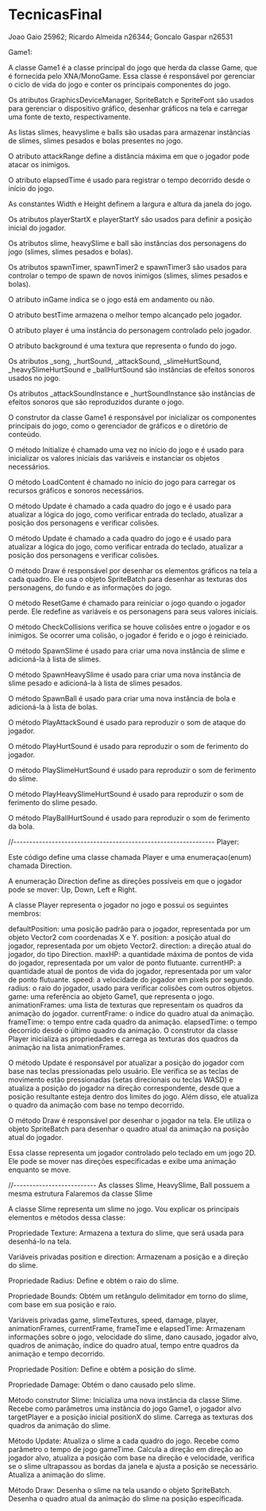 # TecnicasFinal

Joao Gaio 25962; Ricardo Almeida n26344; Goncalo Gaspar n26531

Game1:

A classe Game1 é a classe principal do jogo que herda da classe Game, que é fornecida pelo XNA/MonoGame. Essa classe é responsável por gerenciar o ciclo de vida do jogo e conter os principais componentes do jogo.

Os atributos GraphicsDeviceManager, SpriteBatch e SpriteFont são usados para gerenciar o dispositivo gráfico, desenhar gráficos na tela e carregar uma fonte de texto, respectivamente.

As listas slimes, heavyslime e balls são usadas para armazenar instâncias de slimes, slimes pesados e bolas presentes no jogo.

O atributo attackRange define a distância máxima em que o jogador pode atacar os inimigos.

O atributo elapsedTime é usado para registrar o tempo decorrido desde o início do jogo.

As constantes Width e Height definem a largura e altura da janela do jogo.

Os atributos playerStartX e playerStartY são usados para definir a posição inicial do jogador.

Os atributos slime, heavySlime e ball são instâncias dos personagens do jogo (slimes, slimes pesados e bolas).

Os atributos spawnTimer, spawnTimer2 e spawnTimer3 são usados para controlar o tempo de spawn de novos inimigos (slimes, slimes pesados e bolas).

O atributo inGame indica se o jogo está em andamento ou não.

O atributo bestTime armazena o melhor tempo alcançado pelo jogador.

O atributo player é uma instância do personagem controlado pelo jogador.

O atributo background é uma textura que representa o fundo do jogo.

Os atributos _song, _hurtSound, _attackSound, _slimeHurtSound, _heavySlimeHurtSound e _ballHurtSound são instâncias de efeitos sonoros usados no jogo.

Os atributos _attackSoundInstance e _hurtSoundInstance são instâncias de efeitos sonoros que são reproduzidos durante o jogo.

O construtor da classe Game1 é responsável por inicializar os componentes principais do jogo, como o gerenciador de gráficos e o diretório de conteúdo.

O método Initialize é chamado uma vez no início do jogo e é usado para inicializar os valores iniciais das variáveis e instanciar os objetos necessários.

O método LoadContent é chamado no início do jogo para carregar os recursos gráficos e sonoros necessários.

O método Update é chamado a cada quadro do jogo e é usado para atualizar a lógica do jogo, como verificar entrada do teclado, atualizar a posição dos personagens e verificar colisões.

O método Update é chamado a cada quadro do jogo e é usado para atualizar a lógica do jogo, como verificar entrada do teclado, atualizar a posição dos personagens e verificar colisões.

O método Draw é responsável por desenhar os elementos gráficos na tela a cada quadro. Ele usa o objeto SpriteBatch para desenhar as texturas dos personagens, do fundo e as informações do jogo.

O método ResetGame é chamado para reiniciar o jogo quando o jogador perde. Ele redefine as variáveis e os personagens para seus valores iniciais.

O método CheckCollisions verifica se houve colisões entre o jogador e os inimigos. Se ocorrer uma colisão, o jogador é ferido e o jogo é reiniciado.

O método SpawnSlime é usado para criar uma nova instância de slime e adicioná-la à lista de slimes.

O método SpawnHeavySlime é usado para criar uma nova instância de slime pesado e adicioná-la à lista de slimes pesados.

O método SpawnBall é usado para criar uma nova instância de bola e adicioná-la à lista de bolas.

O método PlayAttackSound é usado para reproduzir o som de ataque do jogador.

O método PlayHurtSound é usado para reproduzir o som de ferimento do jogador.

O método PlaySlimeHurtSound é usado para reproduzir o som de ferimento do slime.

O método PlayHeavySlimeHurtSound é usado para reproduzir o som de ferimento do slime pesado.

O método PlayBallHurtSound é usado para reproduzir o som de ferimento da bola.


//---------------------------------------------------------------
Player:

Este código define uma classe chamada Player e uma enumeraçao(enum) chamada Direction.

A enumeração Direction define as direções possíveis em que o jogador pode se mover: Up, Down, Left e Right.

A classe Player representa o jogador no jogo e possui os seguintes membros:

defaultPosition: uma posição padrão para o jogador, representada por um objeto Vector2 com coordenadas X e Y.
position: a posição atual do jogador, representada por um objeto Vector2.
direction: a direção atual do jogador, do tipo Direction.
maxHP: a quantidade máxima de pontos de vida do jogador, representada por um valor de ponto flutuante.
currentHP: a quantidade atual de pontos de vida do jogador, representada por um valor de ponto flutuante.
speed: a velocidade do jogador em pixels por segundo.
radius: o raio do jogador, usado para verificar colisões com outros objetos.
game: uma referência ao objeto Game1, que representa o jogo.
animationFrames: uma lista de texturas que representam os quadros da animação do jogador.
currentFrame: o índice do quadro atual da animação.
frameTime: o tempo entre cada quadro da animação.
elapsedTime: o tempo decorrido desde o último quadro da animação.
O construtor da classe Player inicializa as propriedades e carrega as texturas dos quadros da animação na lista animationFrames.

O método Update é responsável por atualizar a posição do jogador com base nas teclas pressionadas pelo usuário. Ele verifica se as teclas de movimento estão pressionadas (setas direcionais ou teclas WASD) e atualiza a posição do jogador na direção correspondente, desde que a posição resultante esteja dentro dos limites do jogo. Além disso, ele atualiza o quadro da animação com base no tempo decorrido.

O método Draw é responsável por desenhar o jogador na tela. Ele utiliza o objeto SpriteBatch para desenhar o quadro atual da animação na posição atual do jogador.

Essa classe representa um jogador controlado pelo teclado em um jogo 2D. Ele pode se mover nas direções especificadas e exibe uma animação enquanto se move.

//--------------------------
As classes Slime, HeavySlime, Ball possuem a mesma estrutura
Falaremos da classe Slime


A classe Slime representa um slime no jogo. Vou explicar os principais elementos e métodos dessa classe:

Propriedade Texture: Armazena a textura do slime, que será usada para desenhá-lo na tela.

Variáveis privadas position e direction: Armazenam a posição e a direção do slime.

Propriedade Radius: Define e obtém o raio do slime.

Propriedade Bounds: Obtém um retângulo delimitador em torno do slime, com base em sua posição e raio.

Variáveis privadas game, slimeTextures, speed, damage, player, animationFrames, currentFrame, frameTime e elapsedTime: Armazenam informações sobre o jogo, velocidade do slime, dano causado, jogador alvo, quadros de animação, índice do quadro atual, tempo entre quadros da animação e tempo decorrido.

Propriedade Position: Define e obtém a posição do slime.

Propriedade Damage: Obtém o dano causado pelo slime.

Método construtor Slime: Inicializa uma nova instância da classe Slime. Recebe como parâmetros uma instância do jogo Game1, o jogador alvo targetPlayer e a posição inicial positionX do slime. Carrega as texturas dos quadros da animação do slime.

Método Update: Atualiza o slime a cada quadro do jogo. Recebe como parâmetro o tempo de jogo gameTime. Calcula a direção em direção ao jogador alvo, atualiza a posição com base na direção e velocidade, verifica se o slime ultrapassou as bordas da janela e ajusta a posição se necessário. Atualiza a animação do slime.

Método Draw: Desenha o slime na tela usando o objeto SpriteBatch. Desenha o quadro atual da animação do slime na posição especificada.